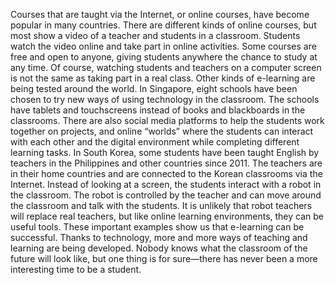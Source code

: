 Courses that are taught via the Internet, or online courses, have become popular in many countries. There are different kinds of online courses, but most show a video of a teacher and students in a classroom. Students watch the video online and take part in online activities. Some courses are free and open to anyone, giving students anywhere the chance to study at any time. Of course, watching students and teachers on a computer screen is not the same as taking part in a real class.
Other kinds of e-learning are being tested around the world. In Singapore, eight schools have been chosen to try new ways of using technology in the classroom. The schools have tablets and touchscreens instead of books and blackboards in the classrooms. There are also social media platforms to help the students work together on projects, and online “worlds” where the students can interact with each other and the digital environment while completing different learning tasks.
In South Korea, some students have been taught English by teachers in the Philippines and other countries since 2011. The teachers are in their home countries and are connected to the Korean classrooms via the Internet. Instead of looking at a screen, the students interact with a robot in the classroom. The robot is controlled by the teacher and can move around the classroom and talk with the students. It is unlikely that robot teachers will replace real teachers, but like online learning environments, they can be useful tools.
These important examples show us that e-learning can be successful. Thanks to technology, more and more ways of teaching and learning are being developed. Nobody knows what the classroom of the future will look like, but one thing is for sure—there has never been a more interesting time to be a student.